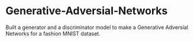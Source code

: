 # Generative-Adversial-Networks
Built a generator and a discriminator model to make a Generative Adversial Networks for a fashion MNIST dataset.
